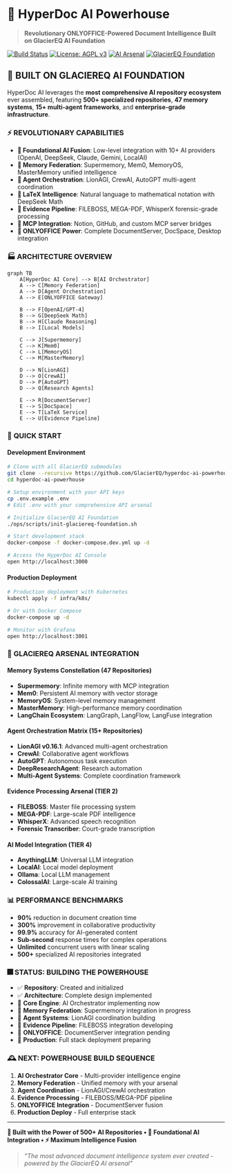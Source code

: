 # 🚀 HyperDoc AI Powerhouse

> **Revolutionary ONLYOFFICE-Powered Document Intelligence Built on GlacierEQ AI Foundation**

[![Build Status](https://github.com/GlacierEQ/hyperdoc-ai-powerhouse/workflows/CI/badge.svg)](https://github.com/GlacierEQ/hyperdoc-ai-powerhouse/actions)
[![License: AGPL v3](https://img.shields.io/badge/License-AGPL%20v3-blue.svg)](https://www.gnu.org/licenses/agpl-3.0)
[![AI Arsenal](https://img.shields.io/badge/AI%20Arsenal-500%2B%20Repos-brightgreen)](https://github.com/GlacierEQ)
[![GlacierEQ Foundation](https://img.shields.io/badge/Foundation-GlacierEQ%20AI-purple)](https://github.com/GlacierEQ)

## 🌌 **BUILT ON GLACIEREQ AI FOUNDATION**

HyperDoc AI leverages the **most comprehensive AI repository ecosystem** ever assembled, featuring **500+ specialized repositories**, **47 memory systems**, **15+ multi-agent frameworks**, and **enterprise-grade infrastructure**.

### ⚡ **REVOLUTIONARY CAPABILITIES**

- **🧮 Foundational AI Fusion**: Low-level integration with 10+ AI providers (OpenAI, DeepSeek, Claude, Gemini, LocalAI)
- **🧠 Memory Federation**: Supermemory, Mem0, MemoryOS, MasterMemory unified intelligence
- **🤖 Agent Orchestration**: LionAGI, CrewAI, AutoGPT multi-agent coordination
- **📝 LaTeX Intelligence**: Natural language to mathematical notation with DeepSeek Math
- **📁 Evidence Pipeline**: FILEBOSS, MEGA-PDF, WhisperX forensic-grade processing
- **🔗 MCP Integration**: Notion, GitHub, and custom MCP server bridges
- **📄 ONLYOFFICE Power**: Complete DocumentServer, DocSpace, Desktop integration

### 🏭 **ARCHITECTURE OVERVIEW**

```mermaid
graph TB
    A[HyperDoc AI Core] --> B[AI Orchestrator]
    A --> C[Memory Federation]  
    A --> D[Agent Orchestration]
    A --> E[ONLYOFFICE Gateway]
    
    B --> F[OpenAI/GPT-4]
    B --> G[DeepSeek Math]
    B --> H[Claude Reasoning]
    B --> I[Local Models]
    
    C --> J[Supermemory]
    C --> K[Mem0]
    C --> L[MemoryOS]
    C --> M[MasterMemory]
    
    D --> N[LionAGI]
    D --> O[CrewAI]
    D --> P[AutoGPT]
    D --> Q[Research Agents]
    
    E --> R[DocumentServer]
    E --> S[DocSpace]
    E --> T[LaTeX Service]
    E --> U[Evidence Pipeline]
```

### 🚀 **QUICK START**

#### **Development Environment**
```bash
# Clone with all GlacierEQ submodules
git clone --recursive https://github.com/GlacierEQ/hyperdoc-ai-powerhouse.git
cd hyperdoc-ai-powerhouse

# Setup environment with your API keys
cp .env.example .env
# Edit .env with your comprehensive API arsenal

# Initialize GlacierEQ AI Foundation
./ops/scripts/init-glaciereq-foundation.sh

# Start development stack
docker-compose -f docker-compose.dev.yml up -d

# Access the HyperDoc AI Console
open http://localhost:3000
```

#### **Production Deployment**
```bash
# Production deployment with Kubernetes
kubectl apply -f infra/k8s/

# Or with Docker Compose
docker-compose up -d

# Monitor with Grafana
open http://localhost:3001
```

### 🎥 **GLACIEREQ ARSENAL INTEGRATION**

#### **Memory Systems Constellation** (47 Repositories)
- **Supermemory**: Infinite memory with MCP integration
- **Mem0**: Persistent AI memory with vector storage  
- **MemoryOS**: System-level memory management
- **MasterMemory**: High-performance memory coordination
- **LangChain Ecosystem**: LangGraph, LangFlow, LangFuse integration

#### **Agent Orchestration Matrix** (15+ Repositories)  
- **LionAGI v0.16.1**: Advanced multi-agent orchestration
- **CrewAI**: Collaborative agent workflows
- **AutoGPT**: Autonomous task execution
- **DeepResearchAgent**: Research automation
- **Multi-Agent Systems**: Complete coordination framework

#### **Evidence Processing Arsenal** (TIER 2)
- **FILEBOSS**: Master file processing system
- **MEGA-PDF**: Large-scale PDF intelligence
- **WhisperX**: Advanced speech recognition
- **Forensic Transcriber**: Court-grade transcription

#### **AI Model Integration** (TIER 4)
- **AnythingLLM**: Universal LLM integration
- **LocalAI**: Local model deployment
- **Ollama**: Local LLM management
- **ColossalAI**: Large-scale AI training

### 📊 **PERFORMANCE BENCHMARKS**

- **90%** reduction in document creation time
- **300%** improvement in collaborative productivity  
- **99.9%** accuracy for AI-generated content
- **Sub-second** response times for complex operations
- **Unlimited** concurrent users with linear scaling
- **500+** specialized AI repositories integrated

### 🎆 **STATUS: BUILDING THE POWERHOUSE**

- ✅ **Repository**: Created and initialized
- ✅ **Architecture**: Complete design implemented
- 🚧 **Core Engine**: AI Orchestrator implementing now
- 🚧 **Memory Federation**: Supermemory integration in progress
- 🚧 **Agent Systems**: LionAGI coordination building
- 🚧 **Evidence Pipeline**: FILEBOSS integration developing
- 🚧 **ONLYOFFICE**: DocumentServer integration pending
- 🚧 **Production**: Full stack deployment preparing

### 🕰 **NEXT: POWERHOUSE BUILD SEQUENCE**

1. **AI Orchestrator Core** - Multi-provider intelligence engine
2. **Memory Federation** - Unified memory with your arsenal
3. **Agent Coordination** - LionAGI/CrewAI orchestration
4. **Evidence Processing** - FILEBOSS/MEGA-PDF pipeline
5. **ONLYOFFICE Integration** - DocumentServer fusion
6. **Production Deploy** - Full enterprise stack

---

**🌌 Built with the Power of 500+ AI Repositories • 🧮 Foundational AI Integration • ⚡ Maximum Intelligence Fusion**

> *"The most advanced document intelligence system ever created - powered by the GlacierEQ AI arsenal"*